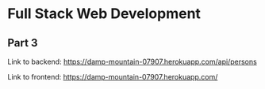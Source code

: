 # Full Stack Web Development

## Part 3

Link to backend: https://damp-mountain-07907.herokuapp.com/api/persons

Link to frontend: https://damp-mountain-07907.herokuapp.com/